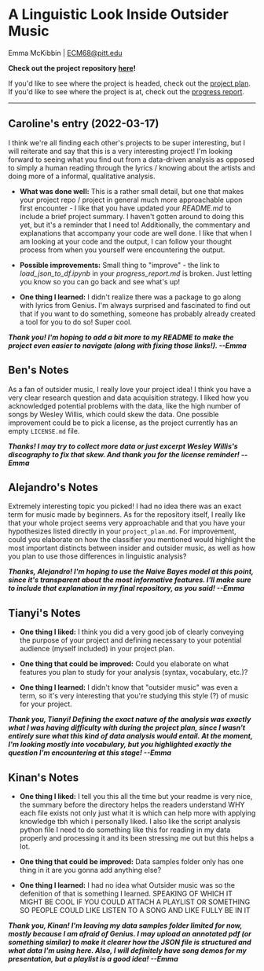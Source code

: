 # A Linguistic Look Inside Outsider Music
Emma McKibbin | ECM68@pitt.edu

**Check out the project repository [here](https://github.com/Data-Science-for-Linguists-2022/Outsider-Music-Linguistic-Analysis)!**

If you'd like to see where the project is headed, check out the [project plan](https://github.com/Data-Science-for-Linguists-2022/Outsider-Music-Linguistic-Analysis/blob/a98ea1330bc40dfa15581c55f29e8cda1a39df0d/project_plan.md).  If you'd like to see where the project is at, check out the [progress report](https://github.com/Data-Science-for-Linguists-2022/Outsider-Music-Linguistic-Analysis/blob/a98ea1330bc40dfa15581c55f29e8cda1a39df0d/progress_report.md).

---

## Caroline's entry (2022-03-17)

I think we're all finding each other's projects to be super interesting, but I will reiterate and say that this is a very interesting project! I'm looking forward to seeing what you find out from a data-driven analysis as opposed to simply a human reading through the lyrics / knowing about the artists and doing more of a informal, qualitative analysis.

- **What was done well:** This is a rather small detail, but one that makes your project repo / project in general much more approachable upon first encounter - I like that you have updated your *README.md* to include a brief project summary. I haven't gotten around to doing this yet, but it's a reminder that I need to! Additionally, the commentary and explanations that accompany your code are well done. I like that when I am looking at your code and the output, I can follow your thought process from when you yourself were encountering the output.

- **Possible improvements:** Small thing to "improve" - the link to *load_json_to_df.ipynb* in your *progress_report.md* is broken. Just letting you know so you can go back and see what's up!

- **One thing I learned:** I didn't realize there was a package to go along with lyrics from Genius. I'm always surprised and fascinated to find out that if you want to do something, someone has probably already created a tool for you to do so! Super cool.

***Thank you!  I'm hoping to add a bit more to my README to make the project even easier to navigate (along with fixing those links!). --Emma***

## Ben's Notes
As a fan of outsider music, I really love your project idea!
I think you have a very clear research question and data acquisition strategy.
I liked how you acknowledged potential problems with the data, like the high number of songs
by Wesley Willis, which could skew the data.
One possible improvement could be to pick a license, as the project currently has an empty `LICENSE.md` file.

***Thanks!  I may try to collect more data or just excerpt Wesley Willis's discography to fix that skew.  And thank you for the license reminder! --Emma***

## Alejandro's Notes
Extremely interesting topic you picked! I had no idea there was an exact term for music made by beginners. As for the repository itself, I really like that your whole project seems very approachable and that you have your hypothesizes listed directly in your `project_plan.md`. For improvement, could you elaborate on how the classifier you mentioned would highlight the most important distincts between insider and outsider music, as well as how you plan to use those differences in linguistic analysis?

***Thanks, Alejandro!  I'm hoping to use the Naive Bayes model at this point, since it's transparent about the most informative features.  I'll make sure to include that explanation in my final repository, as you said! --Emma***

## Tianyi's Notes

- **One thing I liked:**
I think you did a very good job of clearly conveying the purpose of your project and defining necessary to your potential audience (myself included) in your project plan.

- **One thing that could be improved:**
Could you elaborate on what features you plan to study for your analysis (syntax, vocabulary, etc.)?

- **One thing I learned:**
I didn't know that "outsider music" was even a term, so it's very interesting that you're studying this style (?) of music for your project.

***Thank you, Tianyi! Defining the exact nature of the analysis was exactly what I was having difficulty with during the project plan, since I wasn't entirely sure what this kind of data analysis would entail.  At the moment, I'm looking mostly into vocabulary, but you highlighted exactly the question I'm encountering at this stage! --Emma***

## Kinan's Notes
- **One thing I liked:**
  I tell you this all the time but your readme is very nice, the summary before the directory helps the readers understand WHY each file exists not only just what it is which can help more with applying knowledge tbh which i personally liked. I also like the script analysis python file I need to do something like this for reading in my data properly and processing it and its been stressing me out but this helps a lot.

- **One thing that could be improved:**
  Data samples folder only has one thing in it are you gonna add anything else?

- **One thing I learned:**
  I had no idea what Outsider music was so the defenition of that is something I learned. SPEAKING OF WHICH IT MIGHT BE COOL IF YOU COULD ATTACH A PLAYLIST OR SOMETHING SO PEOPLE COULD LIKE LISTEN TO A SONG AND LIKE FULLY BE IN IT

***Thank you, Kinan! I'm leaving my data samples folder limited for now, mostly because I am afraid of Genius.  I may upload an annotated pdf (or something similar) to  make it clearer how the JSON file is structured and what data I'm using here. Also, I will definitely have song demos for my presentation, but a playlist is a good idea! --Emma***
